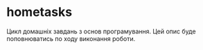 # hometasks
Цикл домашніх завдань з основ програмування.
Цей опис буде поповнюватись по ходу виконання роботи.
